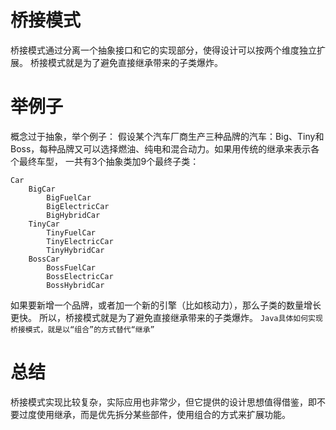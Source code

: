 # 桥接模式
桥接模式通过分离一个抽象接口和它的实现部分，使得设计可以按两个维度独立扩展。
桥接模式就是为了避免直接继承带来的子类爆炸。

# 举例子
概念过于抽象，举个例子：
假设某个汽车厂商生产三种品牌的汽车：Big、Tiny和Boss，每种品牌又可以选择燃油、纯电和混合动力。如果用传统的继承来表示各个最终车型，
一共有3个抽象类加9个最终子类：
```
Car
    BigCar
        BigFuelCar
        BigElectricCar
        BigHybridCar
    TinyCar
        TinyFuelCar
        TinyElectricCar
        TinyHybridCar
    BossCar
        BossFuelCar
        BossElectricCar
        BossHybridCar
```
如果要新增一个品牌，或者加一个新的引擎（比如核动力），那么子类的数量增长更快。
所以，桥接模式就是为了避免直接继承带来的子类爆炸。
`Java具体如何实现桥接模式，就是以“组合”的方式替代“继承”`

# 总结
桥接模式实现比较复杂，实际应用也非常少，但它提供的设计思想值得借鉴，即不要过度使用继承，而是优先拆分某些部件，使用组合的方式来扩展功能。


